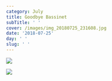 ```yaml
---
category: July
title: Goodbye Bassinet
subTitle: ' '
cover: /images/img_20180725_231608.jpg
date: '2018-07-25'
day: ' '
slug: ' '
---
```

![](/images/img_20180725_231608.jpg)

![](/images/img_20180725_121252.jpg)
